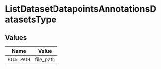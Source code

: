 # ListDatasetDatapointsAnnotationsDatasetsType


## Values

| Name        | Value       |
| ----------- | ----------- |
| `FILE_PATH` | file_path   |